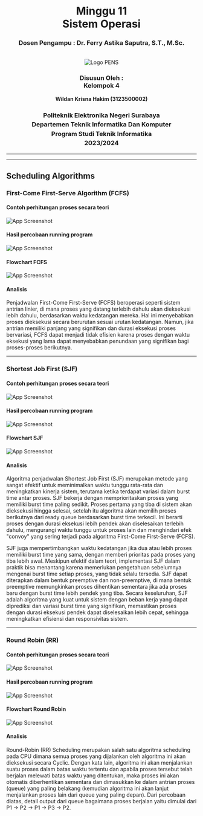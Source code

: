<div align="center">
  <h1 class="text-align: center;font-weight: bold">Minggu 11<br>Sistem Operasi</h1>
  <h3 class="text-align: center;">Dosen Pengampu : Dr. Ferry Astika Saputra, S.T., M.Sc.</h3>
</div>
<br />
<div align="center">
  <img src="https://upload.wikimedia.org/wikipedia/id/4/44/Logo_PENS.png" alt="Logo PENS">
  <h3 style="text-align: center;">Disusun Oleh : <br>Kelompok 4</h3>
  <p style="text-align: center;">
    <strong>Wildan Krisna Hakim (3123500002)</strong>
  </p>

<h3 style="text-align: center;line-height: 1.5">Politeknik Elektronika Negeri Surabaya<br>Departemen Teknik Informatika Dan Komputer<br>Program Studi Teknik Informatika<br>2023/2024</h3>
  <hr><hr>
</div>

## Scheduling Algorithms

### First-Come First-Serve Algorithm (FCFS)

#### Contoh perhitungan proses secara teori

![App Screenshot](Assets/teori-fcfs.png)

#### Hasil percobaan running program

![App Screenshot](Assets/fcfs.png)

#### Flowchart FCFS

![App Screenshot](Assets/flowchart-fcfs.png)

#### Analisis 
Penjadwalan First-Come First-Serve (FCFS) beroperasi seperti sistem antrian linier, di mana proses yang datang terlebih dahulu akan dieksekusi lebih dahulu, berdasarkan waktu kedatangan mereka. Hal ini menyebabkan proses dieksekusi secara berurutan sesuai urutan kedatangan. Namun, jika antrian memiliki panjang yang signifikan dan durasi eksekusi proses bervariasi, FCFS dapat menjadi tidak efisien karena proses dengan waktu eksekusi yang lama dapat menyebabkan penundaan yang signifikan bagi proses-proses berikutnya.

--- 

### Shortest Job First (SJF)

#### Contoh perhitungan proses secara teori

![App Screenshot](Assets/teori-sjf.png)

#### Hasil percobaan running program

![App Screenshot](Assets/sjf.png)

#### Flowchart SJF

![App Screenshot](Assets/flowhart-sjf.png)

#### Analisis
Algoritma penjadwalan Shortest Job First (SJF) merupakan metode yang sangat efektif untuk meminimalkan waktu tunggu rata-rata dan meningkatkan kinerja sistem, terutama ketika terdapat variasi dalam burst time antar proses. SJF bekerja dengan memprioritaskan proses yang memiliki burst time paling sedikit. Proses pertama yang tiba di sistem akan dieksekusi hingga selesai, setelah itu algoritma akan memilih proses berikutnya dari ready queue berdasarkan burst time terkecil. Ini berarti proses dengan durasi eksekusi lebih pendek akan diselesaikan terlebih dahulu, mengurangi waktu tunggu untuk proses lain dan menghindari efek "convoy" yang sering terjadi pada algoritma First-Come First-Serve (FCFS).

SJF juga mempertimbangkan waktu kedatangan jika dua atau lebih proses memiliki burst time yang sama, dengan memberi prioritas pada proses yang tiba lebih awal. Meskipun efektif dalam teori, implementasi SJF dalam praktik bisa menantang karena memerlukan pengetahuan sebelumnya mengenai burst time setiap proses, yang tidak selalu tersedia. SJF dapat diterapkan dalam bentuk preemptive dan non-preemptive, di mana bentuk preemptive memungkinkan proses dihentikan sementara jika ada proses baru dengan burst time lebih pendek yang tiba. Secara keseluruhan, SJF adalah algoritma yang kuat untuk sistem dengan beban kerja yang dapat diprediksi dan variasi burst time yang signifikan, memastikan proses dengan durasi eksekusi pendek dapat diselesaikan lebih cepat, sehingga meningkatkan efisiensi dan responsivitas sistem.

---

### Round Robin (RR)

#### Contoh perhitungan proses secara teori

![App Screenshot](Assets/teori-roundrobin.png)

#### Hasil percobaan running program

![App Screenshot](Assets/roundrobin.png)

#### Flowchart Round Robin

![App Screenshot](Assets/flowchart-rr.png)

#### Analisis
Round-Robin (RR) Scheduling merupakan salah satu algoritma scheduling pada CPU dimana semua proses yang dijalankan oleh algoritma ini akan dieksekusi secara Cyclic. Dengan kata lain, algoritma ini akan menjalankan suatu proses dalam batas waktu tertentu dan apabila proses tersebut telah berjalan melewati batas waktu yang ditentukan, maka proses ini akan otomatis diberhentikan sementara dan dimasukkan ke dalam antrian proses (queue) yang paling belakang (kemudian algoritma ini akan lanjut menjalankan proses lain dari queue yang paling depan). Dari percobaan diatas, detail output dari queue bagaimana proses berjalan yaitu dimulai dari P1 -> P2 -> P1 -> P3 -> P2.
